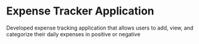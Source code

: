 # Expense Tracker Application
 Developed expense tracking application that allows users to add, view, and categorize their daily expenses in positive or negative
